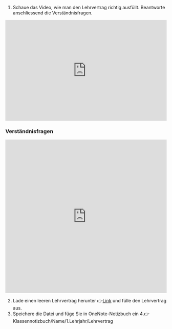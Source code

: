 1. Schaue das Video, wie man den Lehrvertrag richtig ausfüllt. Beantworte anschliessend die Verständnisfragen.

<iframe width="100%" height="315" src="https://www.youtube.com/embed/PQdGMrYfxvE?si=OMtvFXUqWWq8le1Z" title="YouTube video player" frameborder="0" allow="accelerometer; autoplay; clipboard-write; encrypted-media; gyroscope; picture-in-picture; web-share" allowfullscreen></iframe>

### Verständnisfragen
<iframe width="100%" height="480px" src="https://forms.microsoft.com/Pages/ResponsePage.aspx?id=3JD3sB8inkC07KJqJT_b3gzhkYlYD0VIpERRWTmitHRURVBTNDNEWk80WlNLQzJaVUtJQTBQOUNMMiQlQCNjPTEu&embed=true" frameborder="0" marginwidth="0" marginheight="0" style="border: none; max-width:100%; max-height:100vh" allowfullscreen webkitallowfullscreen mozallowfullscreen msallowfullscreen> </iframe>

2. Lade einen leeren Lehrvertrag herunter 👉[Link](https://www.berufsbildung.ch/dyn/bin/1475-29051-1-lv_de_i_2023_geschuetzt.docx) und fülle den Lehrvertrag aus.
3. Speichere die Datei und füge Sie in OneNote-Notizbuch ein 
		4.👉Klassennotizbuch/Name/1.Lehrjahr/Lehrvertrag
